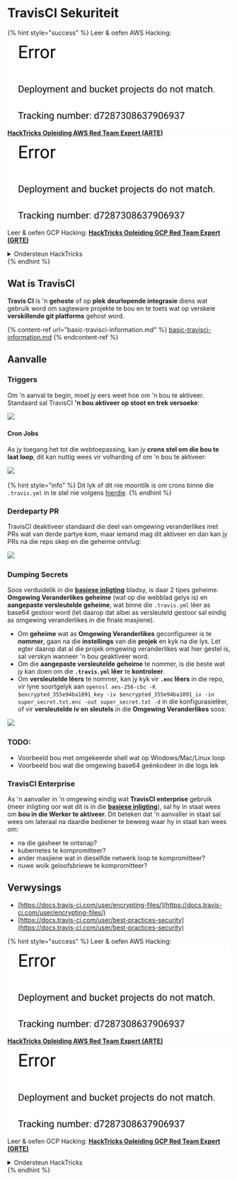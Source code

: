 # TravisCI Sekuriteit

{% hint style="success" %}
Leer & oefen AWS Hacking:<img src="../../.gitbook/assets/image (1) (1).png" alt="" data-size="line">[**HackTricks Opleiding AWS Red Team Expert (ARTE)**](https://training.hacktricks.xyz/courses/arte)<img src="../../.gitbook/assets/image (1) (1).png" alt="" data-size="line">\
Leer & oefen GCP Hacking: <img src="../../.gitbook/assets/image (2).png" alt="" data-size="line">[**HackTricks Opleiding GCP Red Team Expert (GRTE)**<img src="../../.gitbook/assets/image (2).png" alt="" data-size="line">](https://training.hacktricks.xyz/courses/grte)

<details>

<summary>Ondersteun HackTricks</summary>

* Kyk na die [**subskripsie planne**](https://github.com/sponsors/carlospolop)!
* **Sluit aan by die** 💬 [**Discord groep**](https://discord.gg/hRep4RUj7f) of die [**telegram groep**](https://t.me/peass) of **volg** ons op **Twitter** 🐦 [**@hacktricks\_live**](https://twitter.com/hacktricks\_live)**.**
* **Deel hacking truuks deur PRs in te dien na die** [**HackTricks**](https://github.com/carlospolop/hacktricks) en [**HackTricks Cloud**](https://github.com/carlospolop/hacktricks-cloud) github repos.

</details>
{% endhint %}

## Wat is TravisCI

**Travis CI** is 'n **gehoste** of op **plek** **deurlopende integrasie** diens wat gebruik word om sagteware projekte te bou en te toets wat op verskeie **verskillende git platforms** gehost word.

{% content-ref url="basic-travisci-information.md" %}
[basic-travisci-information.md](basic-travisci-information.md)
{% endcontent-ref %}

## Aanvalle

### Triggers

Om 'n aanval te begin, moet jy eers weet hoe om 'n bou te aktiveer. Standaard sal TravisCI **'n bou aktiveer op stoot en trek versoeke**:

![](<../../.gitbook/assets/image (145).png>)

#### Cron Jobs

As jy toegang het tot die webtoepassing, kan jy **crons stel om die bou te laat loop**, dit kan nuttig wees vir volharding of om 'n bou te aktiveer:

![](<../../.gitbook/assets/image (243).png>)

{% hint style="info" %}
Dit lyk of dit nie moontlik is om crons binne die `.travis.yml` in te stel nie volgens [hierdie](https://github.com/travis-ci/travis-ci/issues/9162).
{% endhint %}

### Derdeparty PR

TravisCI deaktiveer standaard die deel van omgewing veranderlikes met PRs wat van derde partye kom, maar iemand mag dit aktiveer en dan kan jy PRs na die repo skep en die geheime ontvlug:

![](<../../.gitbook/assets/image (208).png>)

### Dumping Secrets

Soos verduidelik in die [**basiese inligting**](basic-travisci-information.md) bladsy, is daar 2 tipes geheime. **Omgewing Veranderlikes geheime** (wat op die webblad gelys is) en **aangepaste versleutelde geheime**, wat binne die `.travis.yml` lêer as base64 gestoor word (let daarop dat albei as versleuteld gestoor sal eindig as omgewing veranderlikes in die finale masjiene).

* Om **geheime** wat as **Omgewing Veranderlikes** geconfigureer is te **nommer**, gaan na die **instellings** van die **projek** en kyk na die lys. Let egter daarop dat al die projek omgewing veranderlikes wat hier gestel is, sal verskyn wanneer 'n bou geaktiveer word.
* Om die **aangepaste versleutelde geheime** te nommer, is die beste wat jy kan doen om die **`.travis.yml` lêer** te **kontroleer**.
* Om **versleutelde lêers** te nommer, kan jy kyk vir **`.enc` lêers** in die repo, vir lyne soortgelyk aan `openssl aes-256-cbc -K $encrypted_355e94ba1091_key -iv $encrypted_355e94ba1091_iv -in super_secret.txt.enc -out super_secret.txt -d` in die konfigurasielêer, of vir **versleutelde iv en sleutels** in die **Omgewing Veranderlikes** soos:

![](<../../.gitbook/assets/image (81).png>)

### TODO:

* Voorbeeld bou met omgekeerde shell wat op Windows/Mac/Linux loop
* Voorbeeld bou wat die omgewing base64 geënkodeer in die logs lek

### TravisCI Enterprise

As 'n aanvaller in 'n omgewing eindig wat **TravisCI enterprise** gebruik (meer inligting oor wat dit is in die [**basiese inligting**](basic-travisci-information.md#travisci-enterprise)), sal hy in staat wees om **bou in die Werker te aktiveer.** Dit beteken dat 'n aanvaller in staat sal wees om lateraal na daardie bediener te beweeg waar hy in staat kan wees om:

* na die gasheer te ontsnap?
* kubernetes te kompromitteer?
* ander masjiene wat in dieselfde netwerk loop te kompromitteer?
* nuwe wolk geloofsbriewe te kompromitteer?

## Verwysings

* [https://docs.travis-ci.com/user/encrypting-files/](https://docs.travis-ci.com/user/encrypting-files/)
* [https://docs.travis-ci.com/user/best-practices-security](https://docs.travis-ci.com/user/best-practices-security)

{% hint style="success" %}
Leer & oefen AWS Hacking:<img src="../../.gitbook/assets/image (1) (1).png" alt="" data-size="line">[**HackTricks Opleiding AWS Red Team Expert (ARTE)**](https://training.hacktricks.xyz/courses/arte)<img src="../../.gitbook/assets/image (1) (1).png" alt="" data-size="line">\
Leer & oefen GCP Hacking: <img src="../../.gitbook/assets/image (2).png" alt="" data-size="line">[**HackTricks Opleiding GCP Red Team Expert (GRTE)**<img src="../../.gitbook/assets/image (2).png" alt="" data-size="line">](https://training.hacktricks.xyz/courses/grte)

<details>

<summary>Ondersteun HackTricks</summary>

* Kyk na die [**subskripsie planne**](https://github.com/sponsors/carlospolop)!
* **Sluit aan by die** 💬 [**Discord groep**](https://discord.gg/hRep4RUj7f) of die [**telegram groep**](https://t.me/peass) of **volg** ons op **Twitter** 🐦 [**@hacktricks\_live**](https://twitter.com/hacktricks\_live)**.**
* **Deel hacking truuks deur PRs in te dien na die** [**HackTricks**](https://github.com/carlospolop/hacktricks) en [**HackTricks Cloud**](https://github.com/carlospolop/hacktricks-cloud) github repos.

</details>
{% endhint %}
